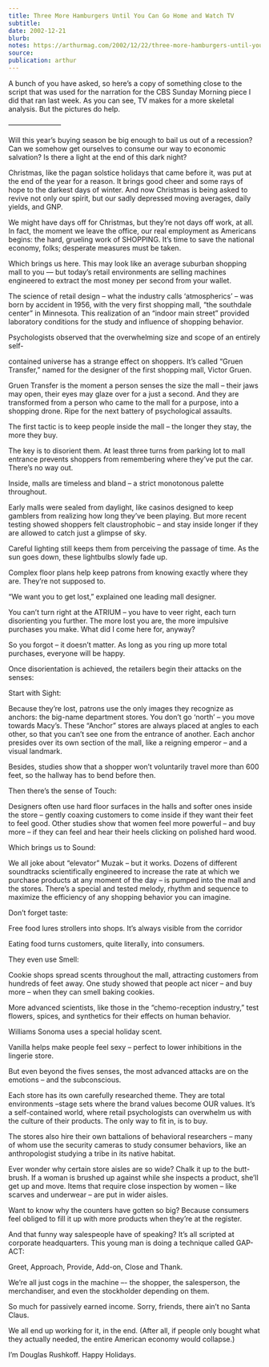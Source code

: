 ```yaml
---
title: Three More Hamburgers Until You Can Go Home and Watch TV
subtitle:
date: 2002-12-21
blurb:
notes: https://arthurmag.com/2002/12/22/three-more-hamburgers-until-you-can-go-home-and-watch-tv/
source:
publication: arthur
---
```


A bunch of you have asked, so here’s a copy of something close to the script that was used for the narration for the CBS Sunday Morning piece I did that ran last week. As you can see, TV makes for a more skeletal analysis. But the pictures do help.

———————–

Will this year’s buying season be big enough to bail us out of a recession? Can we somehow get ourselves to consume our way to economic salvation? Is there a light at the end of this dark night?

Christmas, like the pagan solstice holidays that came before it, was put at the end of the year for a reason. It brings good cheer and some rays of hope to the darkest days of winter. And now Christmas is being asked to revive not only our spirit, but our sadly depressed moving averages, daily yields, and GNP.

We might have days off for Christmas, but they’re not days off work, at all. In fact, the moment we leave the office, our real employment as Americans begins: the hard, grueling work of SHOPPING. It’s time to save the national economy, folks; desperate measures must be taken.

Which brings us here. This may look like an average suburban shopping mall to you — but today’s retail environments are selling machines engineered to extract the most money per second from your wallet.

The science of retail design – what the industry calls ‘atmospherics’ – was born by accident in 1956, with the very first shopping mall, “the southdale center” in Minnesota. This realization of an “indoor main street” provided laboratory conditions for the study and influence of shopping behavior.

Psychologists observed that the overwhelming size and scope of an entirely self-

contained universe has a strange effect on shoppers. It’s called “Gruen Transfer,” named for the designer of the first shopping mall, Victor Gruen.

Gruen Transfer is the moment a person senses the size the mall – their jaws may open, their eyes may glaze over for a just a second. And they are transformed from a person who came to the mall for a purpose, into a shopping drone. Ripe for the next battery of psychological assaults.

The first tactic is to keep people inside the mall – the longer they stay, the more they buy.

The key is to disorient them. At least three turns from parking lot to mall entrance prevents shoppers from remembering where they’ve put the car. There’s no way out.

Inside, malls are timeless and bland – a strict monotonous palette throughout.

Early malls were sealed from daylight, like casinos designed to keep gamblers from realizing how long they’ve been playing. But more recent testing showed shoppers felt claustrophobic – and stay inside longer if they are allowed to catch just a glimpse of sky.

Careful lighting still keeps them from perceiving the passage of time. As the sun goes down, these lightbulbs slowly fade up.

Complex floor plans help keep patrons from knowing exactly where they are. They’re not supposed to.

“We want you to get lost,” explained one leading mall designer.

You can’t turn right at the ATRIUM – you have to veer right, each turn disorienting you further. The more lost you are, the more impulsive purchases you make. What did I come here for, anyway?

So you forgot – it doesn’t matter. As long as you ring up more total purchases, everyone will be happy.

Once disorientation is achieved, the retailers begin their attacks on the senses:

Start with Sight:

Because they’re lost, patrons use the only images they recognize as anchors: the big-name department stores. You don’t go ‘north’ – you move towards Macy’s. These “Anchor” stores are always placed at angles to each other, so that you can’t see one from the entrance of another. Each anchor presides over its own section of the mall, like a reigning emperor – and a visual landmark.

Besides, studies show that a shopper won’t voluntarily travel more than 600 feet, so the hallway has to bend before then.

Then there’s the sense of Touch:

Designers often use hard floor surfaces in the halls and softer ones inside the store – gently coaxing customers to come inside if they want their feet to feel good. Other studies show that women feel more powerful – and buy more – if they can feel and hear their heels clicking on polished hard wood.

Which brings us to Sound:

We all joke about “elevator” Muzak – but it works. Dozens of different soundtracks scientifically engineered to increase the rate at which we purchase products at any moment of the day – is pumped into the mall and the stores. There’s a special and tested melody, rhythm and sequence to maximize the efficiency of any shopping behavior you can imagine.

Don’t forget taste:

Free food lures strollers into shops. It’s always visible from the corridor

Eating food turns customers, quite literally, into consumers.

They even use Smell:

Cookie shops spread scents throughout the mall, attracting customers from hundreds of feet away. One study showed that people act nicer – and buy more – when they can smell baking cookies.

More advanced scientists, like those in the “chemo-reception industry,” test flowers, spices, and synthetics for their effects on human behavior.

Williams Sonoma uses a special holiday scent.

Vanilla helps make people feel sexy – perfect to lower inhibitions in the lingerie store.

But even beyond the fives senses, the most advanced attacks are on the emotions – and the subconscious.

Each store has its own carefully researched theme. They are total environments –stage sets where the brand values become OUR values. It’s a self-contained world, where retail psychologists can overwhelm us with the culture of their products. The only way to fit in, is to buy.

The stores also hire their own battalions of behavioral researchers – many of whom use the security cameras to study consumer behaviors, like an anthropologist studying a tribe in its native habitat.

Ever wonder why certain store aisles are so wide? Chalk it up to the butt-brush. If a woman is brushed up against while she inspects a product, she’ll get up and move. Items that require close inspection by women – like scarves and underwear – are put in wider aisles.

Want to know why the counters have gotten so big? Because consumers feel obliged to fill it up with more products when they’re at the register.

And that funny way salespeople have of speaking? It’s all scripted at corporate headquarters. This young man is doing a technique called GAP-ACT:

Greet, Approach, Provide, Add-on, Close and Thank.

We’re all just cogs in the machine –- the shopper, the salesperson, the merchandiser, and even the stockholder depending on them.

So much for passively earned income. Sorry, friends, there ain’t no Santa Claus.

We all end up working for it, in the end. (After all, if people only bought what they actually needed, the entire American economy would collapse.)

I’m Douglas Rushkoff. Happy Holidays.
